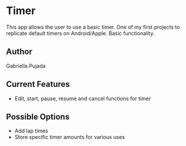 # Timer

This app allows the user to use a basic timer. One of my first projects to replicate default timers on Android/Apple. Basic functionality.


## Author
Gabriella Pujada

## Current Features
* Edit, start, pause, resume and cancel functions for timer

## Possible Options
* Add lap times
* Store specific timer amounts for various uses
